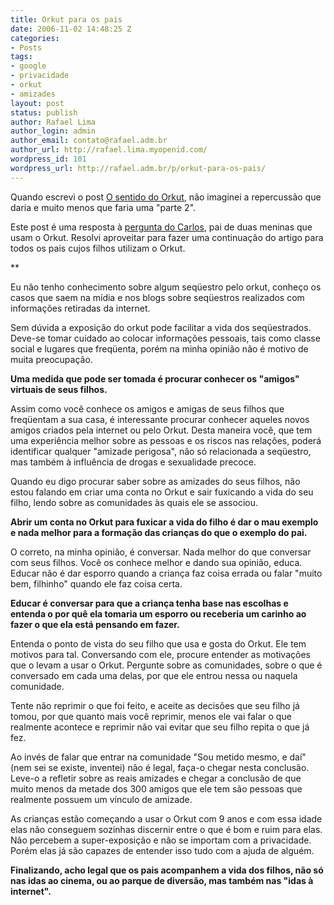 ```yaml
---
title: Orkut para os pais
date: 2006-11-02 14:48:25 Z
categories:
- Posts
tags:
- google
- privacidade
- orkut
- amizades
layout: post
status: publish
author: Rafael Lima
author_login: admin
author_email: contato@rafael.adm.br
author_url: http://rafael.lima.myopenid.com/
wordpress_id: 101
wordpress_url: http://rafael.adm.br/p/orkut-para-os-pais/
---
```


Quando escrevi o post <a href="http://rafael.adm.br/p/o-sentido-do-orkut">O sentido do Orkut</a>, n&atilde;o imaginei a repercuss&atilde;o que daria e muito menos que faria uma "parte 2".

Este post &eacute; uma resposta &agrave; <a href="http://rafael.adm.br/p/o-sentido-do-orkut#comments">pergunta do Carlos</a>, pai de duas meninas que usam o Orkut. Resolvi aproveitar para fazer uma continua&ccedil;&atilde;o do artigo para todos os pais cujos filhos utilizam o Orkut.

**

Eu n&atilde;o tenho conhecimento sobre algum seq&uuml;estro pelo orkut, conhe&ccedil;o os casos que saem na m&iacute;dia e nos blogs sobre seq&uuml;estros realizados com informa&ccedil;&otilde;es retiradas da internet.

Sem d&uacute;vida a exposi&ccedil;&atilde;o do orkut pode facilitar a vida dos seq&uuml;estrados. Deve-se tomar cuidado ao colocar informa&ccedil;&otilde;es pessoais, tais como classe social e lugares que freq&uuml;enta, por&eacute;m na minha opini&atilde;o n&atilde;o &eacute; motivo de muita preocupa&ccedil;&atilde;o.

<strong>Uma medida que pode ser tomada &eacute; procurar conhecer os "amigos" virtuais de seus filhos. </strong>

Assim como voc&ecirc; conhece os amigos e amigas de seus filhos que freq&uuml;entam a sua casa, &eacute; interessante procurar conhecer aqueles novos amigos criados pela internet ou pelo Orkut. Desta maneira voc&ecirc;, que tem uma experi&ecirc;ncia melhor sobre as pessoas e os riscos nas rela&ccedil;&otilde;es, poder&aacute; identificar qualquer "amizade perigosa", n&atilde;o s&oacute; relacionada a seq&uuml;estro, mas tamb&eacute;m &agrave; influ&ecirc;ncia de drogas e sexualidade precoce.

Quando eu digo procurar saber sobre as amizades do seus filhos, n&atilde;o estou falando em criar uma conta no Orkut e sair fuxicando a vida do seu filho, lendo sobre as comunidades &agrave;s quais ele se associou.

<strong>Abrir um conta no Orkut para fuxicar a vida do filho &eacute; dar o mau exemplo e nada melhor para a forma&ccedil;&atilde;o das crian&ccedil;as do que o exemplo do pai.
</strong>

O correto, na minha opini&atilde;o, &eacute; conversar. Nada melhor do que conversar com seus filhos. Voc&ecirc; os conhece melhor e dando sua opini&atilde;o, educa. Educar n&atilde;o &eacute; dar esporro quando a crian&ccedil;a faz coisa errada ou falar "muito bem, filhinho" quando ele faz coisa certa.

<strong>Educar &eacute; conversar para que a crian&ccedil;a tenha base nas escolhas e entenda o por qu&ecirc; ela tomaria um esporro ou receberia um carinho ao fazer o que ela est&aacute; pensando em fazer.</strong>

Entenda o ponto de vista do seu filho que usa e gosta do Orkut. Ele tem motivos para tal. Conversando com ele, procure entender as motiva&ccedil;&otilde;es que o levam a usar o Orkut. Pergunte sobre as comunidades, sobre o que &eacute; conversado em cada uma delas, por que ele entrou nessa ou naquela comunidade.

Tente n&atilde;o reprimir o que foi feito, e aceite as decis&otilde;es que seu filho j&aacute; tomou, por que quanto mais voc&ecirc; reprimir, menos ele vai falar o que realmente acontece e reprimir n&atilde;o vai evitar que seu filho repita o que j&aacute; fez.

Ao inv&eacute;s de falar que entrar na comunidade "Sou metido mesmo, e da&iacute;" (nem sei se existe, inventei) n&atilde;o &eacute; legal, fa&ccedil;a-o chegar nesta conclus&atilde;o. Leve-o a refletir sobre as reais amizades e chegar a conclus&atilde;o de que muito menos da metade dos 300 amigos que ele tem s&atilde;o pessoas que realmente possuem um v&iacute;nculo de amizade.

As crian&ccedil;as est&atilde;o come&ccedil;ando a usar o Orkut com 9 anos e com essa idade elas n&atilde;o conseguem sozinhas discernir entre o que &eacute; bom e ruim para elas. N&atilde;o percebem a super-exposi&ccedil;&atilde;o e n&atilde;o se importam com a privacidade. Por&eacute;m elas j&aacute; s&atilde;o capazes de entender isso tudo com a ajuda de algu&eacute;m.

<strong>Finalizando, acho legal que os pais acompanhem a vida dos filhos, n&atilde;o s&oacute; nas idas ao cinema, ou ao parque de divers&atilde;o, mas tamb&eacute;m nas "idas &agrave; internet".</strong>
